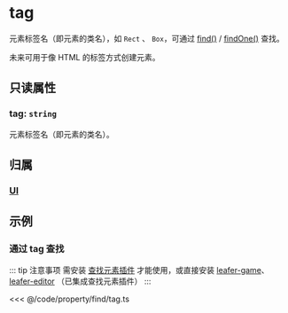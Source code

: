 # tag

元素标签名（即元素的类名），如 `Rect` 、 `Box`，可通过 [find()](/reference/UI/find.md) / [findOne()](/reference/UI/findOne.md) 查找。

未来可用于像 HTML 的标签方式创建元素。

## 只读属性

### tag: `string`

元素标签名（即元素的类名）。

## 归属

### [UI](/reference/display/UI.md)

## 示例

### 通过 tag 查找

::: tip 注意事项
需安装 [查找元素插件](/plugin/in/find/index.md) 才能使用，或直接安装 [leafer-game](/guide/install/game/start.md)、 [leafer-editor](/guide/install/editor/start.md) （已集成查找元素插件）
:::

<<< @/code/property/find/tag.ts

